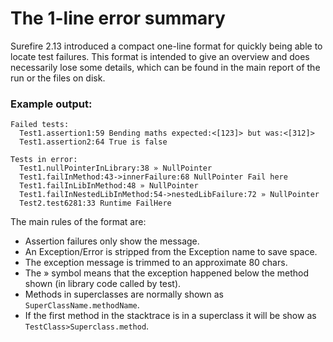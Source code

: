 The 1-line error summary
========================

Surefire 2.13 introduced a compact one-line format for quickly being able to locate test failures. This format
is intended to give an overview and does necessarily lose some details, which can be found in the main
report of the run or the files on disk.

### Example output:

    Failed tests:
      Test1.assertion1:59 Bending maths expected:<[123]> but was:<[312]>
      Test1.assertion2:64 True is false

    Tests in error:
      Test1.nullPointerInLibrary:38 » NullPointer
      Test1.failInMethod:43->innerFailure:68 NullPointer Fail here
      Test1.failInLibInMethod:48 » NullPointer
      Test1.failInNestedLibInMethod:54->nestedLibFailure:72 » NullPointer
      Test2.test6281:33 Runtime FailHere

The main rules of the format are:

 * Assertion failures only show the message.
 * An Exception/Error is stripped from the Exception name to save space.
 * The exception message is trimmed to an approximate 80 chars.
 * The » symbol means that the exception happened below the method shown (in library code called by test).
 * Methods in superclasses are normally shown as `SuperClassName.methodName`.
 * If the first method in the stacktrace is in a superclass it will be show as `TestClass>Superclass.method`.
